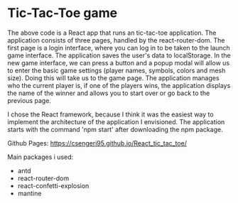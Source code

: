 # Tic-Tac-Toe game

The above code is a React app that runs an tic-tac-toe application. The application consists of three pages, handled by the react-router-dom. The first page is a login interface, where you can log in to be taken to the launch game interface. The application saves the user's data to localStorage. In the new game interface, we can press a button and a popup modal will allow us to enter the basic game settings (player names, symbols, colors and mesh size). Doing this will take us to the game page. The application manages who the current player is, if one of the players wins, the application displays the name of the winner and allows you to start over or go back to the previous page.

I chose the React framework, because I think it was the easiest way to implement the architecture of the application I envisioned.
The application starts with the command 'npm start' after downloading the npm package.

Github Pages: https://csengeri95.github.io/React_tic_tac_toe/

Main packages i used:
- antd
- react-router-dom
- react-confetti-explosion
- mantine
